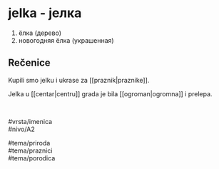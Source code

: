 # jelka - јелка

1. ёлка (дерево)  
2. новогодняя ёлка (украшенная)

## Rečenice

Kupili smo jelku i ukrase za [[praznik|praznike]].

Jelka u [[centar|centru]] grada je bila [[ogroman|ogromna]] i prelepa.

<br>

#vrsta/imenica  
#nivo/A2  

#tema/priroda  
#tema/praznici  
#tema/porodica  
